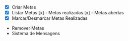 - [x] Criar Metas
- [x] Listar Metas
   [x] - Metas realizadas
   [x] - Metas abertas
- [x] Marcar/Desmarcar Metas Realizadas
- Remover Metas
- Sistema de Mensagens
